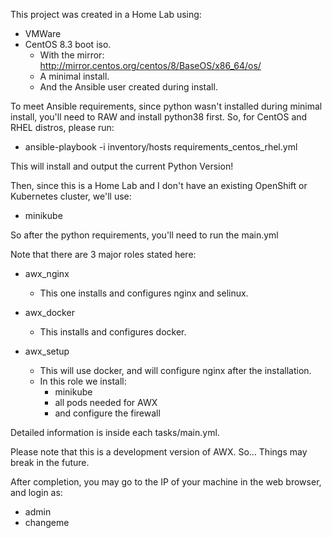 This project was created in a Home Lab using:

* VMWare
* CentOS 8.3 boot iso.
  * With the mirror: http://mirror.centos.org/centos/8/BaseOS/x86_64/os/
  * A minimal install.
  * And the Ansible user created during install.

To meet Ansible requirements, since python wasn't installed during minimal install, you'll need to RAW and install python38 first.
So, for CentOS and RHEL distros, please run:

* ansible-playbook -i inventory/hosts requirements_centos_rhel.yml

This will install and output the current Python Version!

Then, since this is a Home Lab and I don't have an existing OpenShift or Kubernetes cluster, we'll use:

* minikube

So after the python requirements, you'll need to run the main.yml

Note that there are 3 major roles stated here:

* awx_nginx
  * This one installs and configures nginx and selinux.


* awx_docker
  * This installs and configures docker.


* awx_setup
  * This will use docker, and will configure nginx after the installation. 
  * In this role we install:
    * minikube
    * all pods needed for AWX
    * and configure the firewall

Detailed information is inside each tasks/main.yml.

Please note that this is a development version of AWX. So... Things may break in the future.

After completion, you may go to the IP of your machine in the web browser, and login as:
- admin
- changeme

